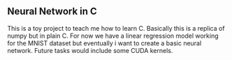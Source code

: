 ## Neural Network in C

This is a toy project to teach me how to learn C.
Basically this is a replica of numpy but in plain C.
For now we have a linear regression model working for the MNIST dataset but eventually i want to create a basic neural network. Future tasks would include some CUDA kernels.
